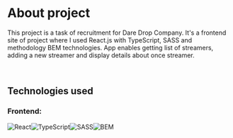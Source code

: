 # About project

This project is a task of recruitment for Dare Drop Company.
It's a frontend site of project where I used React.js with TypeScript, SASS and methodology BEM technologies.
App enables getting list of streamers, adding a new streamer and display details about once streamer.

<br/>

## Technologies used

### Frontend:

![React](https://img.shields.io/badge/react-%2320232a.svg?style=for-the-badge&logo=react&logoColor=%2361DAFB)![TypeScript](https://img.shields.io/badge/TypeScript-3178C6?logo=typescript&logoColor=fff&style=for-the-badge)![SASS](https://img.shields.io/badge/Sass-C69?logo=sass&logoColor=fff&style=for-the-badge)![BEM](https://img.shields.io/badge/BEM-000?logo=bem&logoColor=fff&style=for-the-badge)
